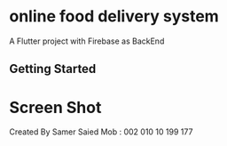 # online food delivery system

A Flutter project with Firebase as BackEnd

## Getting Started

# Screen Shot


Created By Samer Saied
Mob : 002 010 10 199 177
